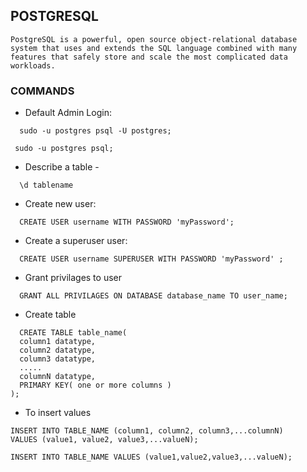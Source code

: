 ## POSTGRESQL
```
PostgreSQL is a powerful, open source object-relational database system that uses and extends the SQL language combined with many features that safely store and scale the most complicated data workloads. 
```

### COMMANDS

- Default Admin Login:
 ```
   sudo -u postgres psql -U postgres;
 ```
 ```
  sudo -u postgres psql;
 ``` 
- Describe a table - 
```
  \d tablename
```
- Create new user:
```
  CREATE USER username WITH PASSWORD 'myPassword';
```  
 - Create a superuser user:
 ```
   CREATE USER username SUPERUSER WITH PASSWORD 'myPassword' ;
 ```
 - Grant privilages to user
 ```
   GRANT ALL PRIVILAGES ON DATABASE database_name TO user_name;
 ```  
 - Create table
 ```
   CREATE TABLE table_name(
   column1 datatype,
   column2 datatype,
   column3 datatype,
   .....
   columnN datatype,
   PRIMARY KEY( one or more columns )
);
 ```
 
 - To insert values
 ```
 INSERT INTO TABLE_NAME (column1, column2, column3,...columnN)
VALUES (value1, value2, value3,...valueN);
 ```
 ```
 INSERT INTO TABLE_NAME VALUES (value1,value2,value3,...valueN);
 ```

